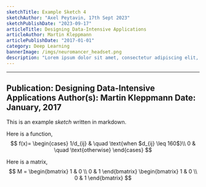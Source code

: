 ```yaml
---
sketchTitle: Example Sketch 4
sketchAuthor: "Axel Peytavin, 17th Sept 2023"
sketchPublishDate: "2023-09-17"
articleTitle: Designing Data-Intensive Applications
articleAuthor: Martin Kleppmann
articlePublishDate: "2017-01-01"
category: Deep Learning
bannerImage: /imgs/neuromancer_headset.png
description: "Lorem ipsum dolor sit amet, consectetur adipiscing elit, sed do eiusmod tempor incididunt ut labore et dolore magna aliqua."
---
```


---
Publication: Designing Data-Intensive Applications
Author(s): Martin Kleppmann
Date: January, 2017
---

This is an example *sketch* written in markdown.

Here is a function,
$$
f(x)=
\begin{cases}
1/d_{ij} & \quad \text{when $d_{ij} \leq 160$}\\ 
0 & \quad \text{otherwise}
\end{cases}
$$

Here is a matrix,
$$ 
M =
\begin{bmatrix}
1 & 0 \\
0 & 1
\end{bmatrix}
\begin{bmatrix}
1 & 0 \\
0 & 1
\end{bmatrix}
$$
